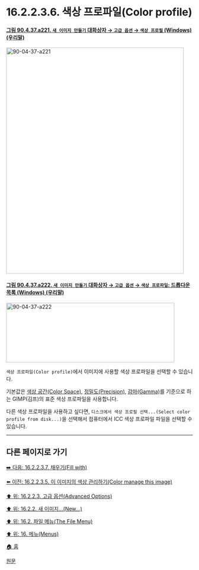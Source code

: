 # 16.2.2.3.6. 색상 프로파일(Color profile)

<a id="90-04-37-a221"></a>

#### [그림 90.4.37.a221. `새 이미지 만들기` 대화상자 → `고급 옵션` → `색상 프로필` (Windows) (우리말)](./90-04-0037-create_a_new_image.md#90-04-37-a221)
<img width="479" height="611" alt="90-04-37-a221" src="https://github.com/user-attachments/assets/ae82b3e1-ef84-4385-98f3-7c4702b0730d" />

<a id="90-04-37-a222"></a>

#### [그림 90.4.37.a222. `새 이미지 만들기` 대화상자 → `고급 옵션` → `색상 프로파일`: 드롭다운 목록 (Windows) (우리말)](./90-04-0037-create_a_new_image.md#90-04-37-a222)
<img width="454" height="161" alt="90-04-37-a222" src="https://github.com/user-attachments/assets/12d58ced-72a7-42ee-b2eb-a8289468b127" />

`색상 프로파일(Color profile)`에서 이미지에 사용할 색상 프로파일을 선택할 수 있습니다.

기본값은 [색상 공간(Color Space)](./16-02-02-03-02-colorspace.md), [정밀도(Precision)](./16-02-02-03-03-precision.md), [감마(Gamma)](./16-02-02-03-04-gamma.md)를 기준으로 하는 GIMP(김프)의 표준 색상 프로파일을 사용합니다.

다른 색상 프로파일을 사용하고 싶다면, `디스크에서 색상 프로필 선택...(Select color profile from disk...)`을 선택해서 컴퓨터에서 ICC 색상 프로파일 파일을 선택할 수 있습니다.

***

## 다른 페이지로 가기

[➡️ 다음: 16.2.2.3.7. 채우기(Fill with)](./16-02-02-03-07-fill_with.md)

[⬅️ 이전: 16.2.2.3.5. 이 이미지의 색상 관리하기(Color manage this image)](./16-02-02-03-05-color_manage_this_image.md)

[⬆️ 위: 16.2.2.3. 고급 옵션(Advanced Options)](./16-02-02-03-00-advanced_options.md)

[⬆️ 위: 16.2.2. 새 이미지...(New...)](./16-02-02-00-new.md)

[⬆️ 위: 16.2. 파일 메뉴(The File Menu)](./16-02-00-the-file-menu.md)

[⬆️ 위: 16. 메뉴(Menus)](./16-00-menus.md)

[🏠 홈](./00-home.md)

[원문](https://docs.gimp.org/2.10/ko/gimp-file-new.html#idm22657)